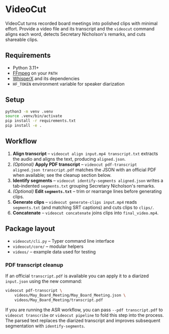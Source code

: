 # VideoCut

VideoCut turns recorded board meetings into polished clips with minimal effort. Provide a video file and its transcript and the `videocut` command aligns each word, detects Secretary Nicholson's remarks, and cuts shareable clips.

## Requirements
- Python 3.11+
- [FFmpeg](https://ffmpeg.org/) on your `PATH`
- [WhisperX](https://github.com/m-bain/whisperX) and its dependencies
- `HF_TOKEN` environment variable for speaker diarization

## Setup
```bash
python3 -m venv .venv
source .venv/bin/activate
pip install -r requirements.txt
pip install -e .
```

## Workflow
1. **Align transcript** –
   `videocut align input.mp4 transcript.txt` extracts the audio and aligns the
   text, producing `aligned.json`.
2. *(Optional)* **Apply PDF transcript** – `videocut pdf-transcript aligned.json transcript.pdf`
   matches the JSON with an official PDF when available; see the cleanup section below.
3. **Identify segments** – `videocut identify-segments aligned.json` writes a
   tab‑indented `segments.txt` grouping Secretary Nicholson's remarks.
4. *(Optional)* **Edit `segments.txt`** – trim or rearrange lines before generating clips.
5. **Generate clips** –
   `videocut generate-clips input.mp4` reads `segments.txt` (and matching SRT captions) and cuts clips to `clips/`.
6. **Concatenate** – `videocut concatenate` joins clips into `final_video.mp4`.


## Package layout
- `videocut/cli.py` – Typer command line interface
- `videocut/core/` – modular helpers
- `videos/` – example data used for testing

### PDF transcript cleanup

If an official `transcript.pdf` is available you can apply it to a diarized
`input.json` using the new command:

```bash
videocut pdf-transcript \
    videos/May_Board_Meeting/May_Board_Meeting.json \
    videos/May_Board_Meeting/transcript.pdf
```

If you are running the ASR workflow, you can pass `--pdf transcript.pdf` to
`videocut transcribe` or `videocut pipeline` to fold this step into the process.
The parsed text replaces the diarized transcript and improves subsequent
segmentation with `identify-segments`.


